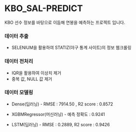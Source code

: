 # KBO_SAL-PREDICT
KBO 선수 정보를 바탕으로 이듬해 연봉을 예측하는 프로젝트 입니다.

### 데이터 추출
 * SELENIUM을 활용하여 STATIZ(야구 통계 사이트)의 정보 웹크롤링

### 데이터 전처리
 * IQR을 활용하여 이상치 제거
 * 중복 값, NULL 값 제거

### 데이터 모델링
 * Dense(딥러닝) - RMSE :  7914.50 , R2 score :  0.8572

 * XGBMRegressor(머신러닝) - 예측 정확도 : 0.9241

 * LSTM(딥러닝) - RMSE :  0.2889, R2 score : 0.9426
